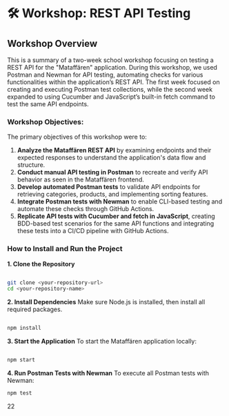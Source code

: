 # 🛠 Workshop: REST API Testing
## Workshop Overview
This is a summary of a two-week school workshop focusing on testing a REST API for the "Mataffären" application. During this workshop, we used Postman and Newman for API testing, automating checks for various functionalities within the application’s REST API. The first week focused on creating and executing Postman test collections, while the second week expanded to using Cucumber and JavaScript’s built-in fetch command to test the same API endpoints.

### Workshop Objectives:
The primary objectives of this workshop were to:

1. **Analyze the Mataffären REST API** by examining endpoints and their expected responses to understand the application's data flow and structure.
2. **Conduct manual API testing in Postman** to recreate and verify API behavior as seen in the Mataffären frontend.
3. **Develop automated Postman tests** to validate API endpoints for retrieving categories, products, and implementing sorting features.
4. **Integrate Postman tests with Newman** to enable CLI-based testing and automate these checks through GitHub Actions.
5. **Replicate API tests with Cucumber and fetch in JavaScript**, creating BDD-based test scenarios for the same API functions and integrating these tests into a CI/CD pipeline with GitHub Actions.
### How to Install and Run the Project
**1. Clone the Repository**
```bash

git clone <your-repository-url>
cd <your-repository-name>
```
**2. Install Dependencies**
Make sure Node.js is installed, then install all required packages.

```bash

npm install
```
**3. Start the Application**
To start the Mataffären application locally:

```bash

npm start
```
**4. Run Postman Tests with Newman**
To execute all Postman tests with Newman:

```bash
npm test
```
22
